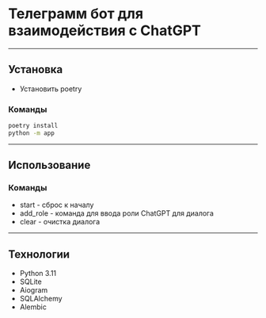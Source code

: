 # Телеграмм бот для взаимодействия с ChatGPT
___

## Установка
- Установить poetry
### Команды

```bash
poetry install
python -m app
```
___
## Использование
### Команды
- start - сброс к началу
- add_role - команда для ввода роли ChatGPT для диалога
- clear - очистка диалога
___
## Технологии
- Python 3.11
- SQLite
- Aiogram
- SQLAlchemy
- Alembic
